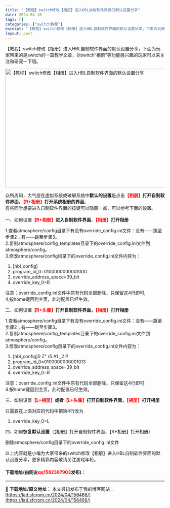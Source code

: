 ```yaml
---
title: "【教程】switch修改【相册】进入HBL自制软件界面的默认设置分享"
date: 2024-04-10
tags: []
categories: ["switch教程"]
excerpt: "【教程】switch修改【相册】进入HBL自制软件界面的默认设置分享，下面为玩家带来的是switch的一篇教学文章，对switch&ldquo;相册&rdquo;等功能感兴趣的玩家可以来关注和研究一下哦。 众所周知，大气层在虚拟系统或破解系统中默认的设置是点击【相册】打开自制软件界面，【R+相册】打&hellip;"
layout: post
---
```


 <p>【教程】switch修改【相册】进入HBL自制软件界面的默认设置分享，下面为玩家带来的是switch的一篇教学文章，对switch&ldquo;相册&rdquo;等功能感兴趣的玩家可以来关注和研究一下哦。</p> <p><img src="https://lad.sfcrom.cn/wp-content/uploads/2024/04/20240410_66162f5e833e2.webp" style="width: 600px; height: 374px;" alt="【教程】switch修改【相册】进入HBL自制软件界面的默认设置分享" /></p> <p>众所周知，大气层在虚拟系统或破解系统中<strong>默认的设置</strong>是点击<strong><font color="Red">【相册】</font>打开自制软件界面，<font color="Red">【R+相册】</font>打开系统相册的界面</strong>。<br />有些同学想要进入自制软件界面的按键可以隐蔽一点，可以参考下面的设置。<br /><br />一、如何设置<strong><font color="Red">【R+相册】</font>进入自制软件界面</strong>，<strong><font color="Red">【相册】</font>打开相册</strong></p> <p>1.查看atmosphere/config目录下有没有override_config.ini文件：没有&mdash;&mdash;跳至步骤2；有&mdash;&mdash;跳至步骤3。<br />2.复制atmosphere/config_templates目录下的override_config.ini文件到atmosphere/config。<br />3.修改atmosphere/config目录下的override_config.ini文件内容为：</p> <ol> <li>[hbl_config]</li> <li>program_id_0=010000000000100D</li> <li>override_address_space=39_bit</li> <li>override_key_0=R</li> </ol> <p>注意：override_config.ini文件中原有代码全部删除，只保留这4行即可<font>,</font><br />4.按home键回到主页，此时配置已经生效。</p> <p>二、如何设置<strong><font color="Red">【R+头像】</font>打开自制软件界面，<font color="Red">【相册】</font>打开相册</strong></p> <p>1.查看atmosphere/config目录下有没有override_config.ini文件：没有&mdash;&mdash;跳至步骤2；有&mdash;&mdash;跳至步骤3。<br />2.复制atmosphere/config_templates目录下的override_config.ini文件到atmosphere/config。<br />3.修改atmosphere/config目录下的override_config.ini文件内容为：</p> <ol> <li>[hbl_config]<font>0 Z&quot; r5 A1 _2 P</font></li> <li>program_id_0=0100000000001013</li> <li>override_address_space=39_bit</li> <li>override_key_0=R</li> </ol> <p>注意：override_config.ini文件中原有代码全部删除，只保留这4行即可<br />4.按home键回到主页，此时配置已经生效。</p> <p>三、如何设置<strong><font color="Red">【L+相册】</font>或者<font color="Red">【L+头像】</font>打开自制软件界面，<font color="Red">【相册】</font>打开相册</strong></p> <p>只需要在上面对应的代码中把第4行改为&nbsp;<font>&nbsp;</font></p> <ol> <li>override_key_0=L</li> </ol> <p>四、如何<strong>恢复默认设置</strong>（【相册】打开自制软件界面，【R+相册】打开相册）</p> <p>删除atmosphere/config目录下的override_config.ini文件</p> <p>以上内容就是小编为大家带来的switch修改【相册】进入HBL自制软件界面的默认设置分享，更多精彩内容敬请关注游戏年轮。</p> <p><h4>下载地址(由网友<font color="red">qq1582387903</font>发布)：</h4></p> 

---
📖 **下载地址/原文地址：** 本文最初发布于我的博客网站：[https://lad.sfcrom.cn/2024/04/156468/](https://lad.sfcrom.cn/2024/04/156468/)
